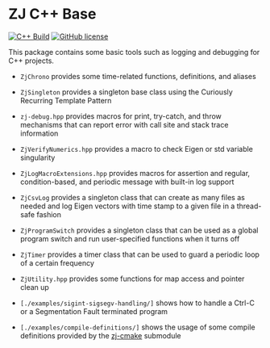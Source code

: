 # ZJ C++ Base

[![C++ Build](https://github.com/zongyaojin/zj-base/actions/workflows/cpp-build.yml/badge.svg)](https://github.com/zongyaojin/zj-base/actions/workflows/cpp-build.yml)
[![GitHub license](https://img.shields.io/badge/license-Apache--2.0-blue.svg)](https://github.com/zongyaojin/zj-base/blob/main/LICENSE)

This package contains some basic tools such as logging and debugging for C++ projects.

- `ZjChrono` provides some time-related functions, definitions, and aliases
- `ZjSingleton` provides a singleton base class using the Curiously Recurring Template Pattern

- `zj-debug.hpp` provides macros for print, try-catch, and throw mechanisms that can report error with call site and stack trace information
- `ZjVerifyNumerics.hpp` provides a macro to check Eigen or std variable singularity
- `ZjLogMacroExtensions.hpp` provides macros for assertion and regular, condition-based, and periodic message with built-in log support

- `ZjCsvLog` provides a singleton class that can create as many files as needed and log Eigen vectors with time stamp to a given file in a thread-safe fashion
- `ZjProgramSwitch` provides a singleton class that can be used as a global program switch and run user-specified functions when it turns off
- `ZjTimer` provides a timer class that can be used to guard a periodic loop of a certain frequency
- `ZjUtility.hpp` provides some functions for map access and pointer clean up

- `[./examples/sigint-sigsegv-handling/]` shows how to handle a Ctrl-C or a Segmentation Fault terminated program
- `[./examples/compile-definitions/]` shows the usage of some compile definitions provided by the [zj-cmake](https://github.com/zongyaojin/zj-cmake/tree/main) submodule
